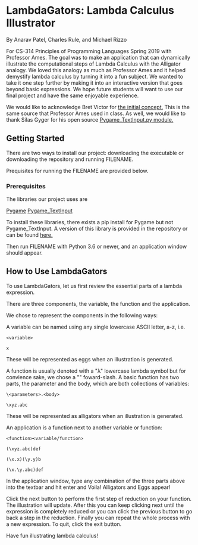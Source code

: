 # LambdaGators: Lambda Calculus Illustrator #
By Anarav Patel, Charles Rule, and Michael Rizzo 

For CS-314 Principles of Programming Languages Spring 2019 with Professor Ames. The goal was to make an application that can dynamically illustrate the computational steps of Lambda Calculus with the Alligator analogy. We loved this analogy as much as Professor Ames and it helped demystify lambda calculus by turning it into a fun subject. We wanted to take it one step further by making it into an interactive version that goes beyond basic expressions. We hope future students will want to use our final project and have the same enjoyable experience.  

We would like to acknowledge Bret Victor for [the initial concept.](http://worrydream.com/AlligatorEggs/) This is the same source that Professor Ames used in class. As well, we would like to thank Silas Gyger for his open source [Pygame_TextInput.py module.](https://github.com/Nearoo/pygame-text-input)

## Getting Started ##
There are two ways to install our project: downloading the executable or downloading the repository and running FILENAME.

Prequisites for running the FILENAME are provided below. 

### Prerequisites ###
The libraries our project uses are 

[Pygame](https://www.pygame.org/)
[Pygame_TextInput](https://github.com/Nearoo/pygame-text-input)

To install these libraries, there exists a pip install for Pygame but not Pygame_TextInput. A version of this library is provided in the repository or can be found [here.](https://github.com/Nearoo/pygame-text-input)

Then run FILENAME with Python 3.6 or newer, and an application window should appear. 

## How to Use LambdaGators ##
To use LambdaGators, let us first review the essential parts of a lambda expression.

There are three components, the variable, the function and the application.

We chose to represent the components in the following ways:

A variable can be named using any single lowercase ASCII letter, a-z, i.e. 
```
<variable>

x
```
These will be represented as eggs when an illustration is generated.

A function is usually denoted with a "λ" lowercase lambda  symbol but for convience sake, we chose a "\" foward-slash. A basic function has two parts, the parameter and the body, which are both collections of variables:
```
\<parameters>.<body>

\xyz.abc
```
These will be represented as alligators when an illustration is generated.

An application is a function next to another variable or function:
```
<function><variable/function> 

(\xyz.abc)def

(\x.x)(\y.y)b

(\x.\y.abc)def
```

In the application window, type any combination of the three parts above into the textbar and hit enter and Voila! Alligators and Eggs appear!

Click the next button to perform the first step of reduction on your function. The illustration will update. After this you can keep clicking next until the expression is completely reduced or you can click the previous button to go back a step in the reduction. Finally you can repeat the whole process with a new expression. To quit, click the exit button. 

Have fun illustrating lambda calculus!